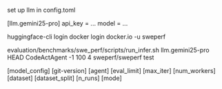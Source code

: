 set up llm in config.toml

[llm.gemini25-pro]
api_key = ...
model = ...

huggingface-cli login
docker login docker.io -u sweperf

evaluation/benchmarks/swe_perf/scripts/run_infer.sh llm.gemini25-pro HEAD CodeActAgent -1 100 4 sweperf/sweperf test

[model_config] [git-version] [agent] [eval_limit] [max_iter] [num_workers] [dataset] [dataset_split] [n_runs] [mode]
